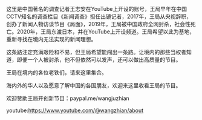 这里是中国著名的调查记者王志安在YouTube上开设的账号，王局早年在中国CCTV知名的调查栏目《新闻调查》担任出镜记者，2017年，王局从央视辞职，创办了新闻人物访谈节目《局面》，2019年，王局被中国政府全网封杀，社会性死亡。2020年，王局东渡日本，并在YouTube上开设频道。王局希望以此为基地，重新寻找在境内无法实现的新闻理想。

这条路注定充满艰险和不易，但王局希望能闯出一条路。让境内的那些当权者知道，即便一个人被封杀，他不但依然可以发声，还可以做出高质量的节目。

王局在境内的各位老铁们，请来这里集合。

海内外的华人以及愿意了解中国的各国朋友，欢迎来这里收看王局的节目。

欢迎赞助王局开创新节目：paypal.me/wangjuzhian

youtube:https://www.youtube.com/@wangzhian/about
